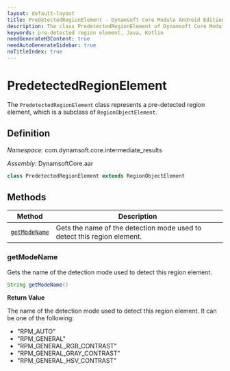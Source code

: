 ```yaml
---
layout: default-layout
title: PredetectedRegionElement - Dynamsoft Core Module Android Edition API Reference
description: The class PredetectedRegionElement of Dynamsoft Core Module represents a pre-detected region element, which is a subclass of RegionObjectElement.
keywords: pre-detected region element, Java, Kotlin
needGenerateH3Content: true
needAutoGenerateSidebar: true
noTitleIndex: true
---
```


# PredetectedRegionElement

The `PredetectedRegionElement` class represents a pre-detected region element, which is a subclass of `RegionObjectElement`.

## Definition

*Namespace:* com.dynamsoft.core.intermediate_results

*Assembly:* DynamsoftCore.aar

```java
class PredetectedRegionElement extends RegionObjectElement
```

## Methods

| Method | Description |
| ------ | ----------- |
| [`getModeName`](#getmodename) | Gets the name of the detection mode used to detect this region element. |

### getModeName

Gets the name of the detection mode used to detect this region element.

```java
String getModeName()
```

**Return Value**

The name of the detection mode used to detect this region element. It can be one of the following:

- "RPM_AUTO"
- "RPM_GENERAL"
- "RPM_GENERAL_RGB_CONTRAST"
- "RPM_GENERAL_GRAY_CONTRAST"
- "RPM_GENERAL_HSV_CONTRAST"
